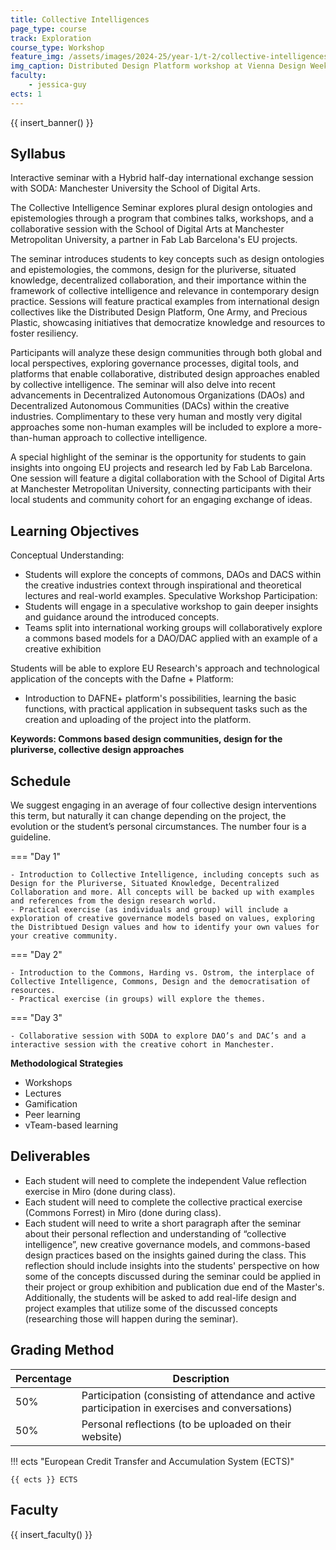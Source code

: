 ```yaml
---
title: Collective Intelligences
page_type: course
track: Exploration
course_type: Workshop
feature_img: /assets/images/2024-25/year-1/t-2/collective-intelligences.jpg
img_caption: Distributed Design Platform workshop at Vienna Design Week 
faculty:
    - jessica-guy
ects: 1
---
```


{{ insert_banner() }}

## Syllabus

Interactive seminar with a Hybrid half-day international exchange session with SODA: Manchester University the School of Digital Arts.

The Collective Intelligence Seminar explores plural design ontologies and epistemologies through a program that combines talks, workshops, and a collaborative session with the School of Digital Arts at Manchester Metropolitan University, a partner in Fab Lab Barcelona's EU projects.

The seminar introduces students to key concepts such as design ontologies and epistemologies, the commons, design for the pluriverse, situated knowledge, decentralized collaboration, and their importance within the framework of collective intelligence and relevance in contemporary design practice. Sessions will feature practical examples from international design collectives like the Distributed Design Platform, One Army, and Precious Plastic, showcasing initiatives that democratize knowledge and resources to foster resiliency.

Participants will analyze these design communities through both global and local perspectives, exploring governance processes, digital tools, and platforms that enable collaborative, distributed design approaches enabled by collective intelligence. The seminar will also delve into recent advancements in Decentralized Autonomous Organizations (DAOs) and Decentralized Autonomous Communities (DACs) within the creative industries. Complimentary to these very human and mostly very digital approaches some non-human examples will be included to explore a more-than-human approach to collective intelligence.

A special highlight of the seminar is the opportunity for students to gain insights into ongoing EU projects and research led by Fab Lab Barcelona. One session will feature a digital collaboration with the School of Digital Arts at Manchester Metropolitan University, connecting participants with their local students and community cohort for an engaging exchange of ideas.


## Learning Objectives
Conceptual Understanding:
- Students will explore the concepts of commons, DAOs and DACS within the creative industries context through inspirational and theoretical lectures and real-world examples.
Speculative Workshop Participation:
- Students will engage in a speculative workshop to gain deeper insights and guidance around the introduced concepts.
- Teams split into international working groups will collaboratively explore a commons based models for a DAO/DAC applied with an example of a creative exhibition 

Students will be able to explore EU Research's approach and technological application of the concepts with the Dafne + Platform:
- Introduction to DAFNE+ platform's possibilities, learning the basic functions, with practical application in subsequent tasks such as the creation and uploading of the project into the platform.


**Keywords: Commons based design communities, design for the pluriverse, collective design approaches**


## Schedule

We suggest engaging in an average of four collective design interventions this term, but naturally it can change depending on the project, the evolution or the student’s personal circumstances. The number four is a guideline.

=== "Day 1"

    - Introduction to Collective Intelligence, including concepts such as Design for the Pluriverse, Situated Knowledge, Decentralized Collaboration and more. All concepts will be backed up with examples and references from the design research world.
    - Practical exercise (as individuals and group) will include a exploration of creative governance models based on values, exploring the Distribtued Design values and how to identify your own values for your creative community.

=== "Day 2"

    - Introduction to the Commons, Harding vs. Ostrom, the interplace of Collective Intelligence, Commons, Design and the democratisation of resources.
    - Practical exercise (in groups) will explore the themes.

=== "Day 3"

    - Collaborative session with SODA to explore DAO’s and DAC’s and a interactive session with the creative cohort in Manchester. 

**Methodological Strategies**

- Workshops
- Lectures
- Gamification 
- Peer learning
- vTeam-based learning

## Deliverables

- Each student will need to complete the independent Value reflection exercise in Miro (done during class).
- Each student will need to complete the collective practical exercise (Commons Forrest) in Miro (done during class). 
- Each student will need to write a short paragraph after the seminar about their personal reflection and understanding of “collective intelligence”, new creative governance models, and commons-based design practices based on the insights gained during the class. This reflection should include insights into the students' perspective on how some of the concepts discussed during the seminar could be applied in their project or group exhibition and publication due end of the Master's. Additionally, the students will be asked to add real-life design and project examples that utilize some of the discussed concepts (researching those will happen during the seminar).


## Grading Method

| Percentage  | Description                                     |
| ----------- | ------------------------------------            |
| 50%         | Participation (consisting of attendance and active participation in exercises and conversations)          |
| 50%         | Personal reflections (to be uploaded on their website)                                 |


!!! ects "European Credit Transfer and Accumulation System (ECTS)"

    {{ ects }} ECTS


## Faculty

{{ insert_faculty() }}
